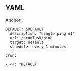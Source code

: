 YAML
-

Anchor:

````
DEFAULT: &DEFAULT
  description: "single ping #1"
  url: /cronTask/ping
  target: default
  schedule: every 1 minutes

cron:

- <<: *DEFAULT
````
